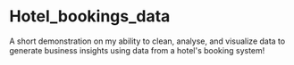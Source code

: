 # Hotel_bookings_data
A short demonstration on my ability to clean, analyse, and visualize data to generate business insights
using data from a hotel's booking system!
